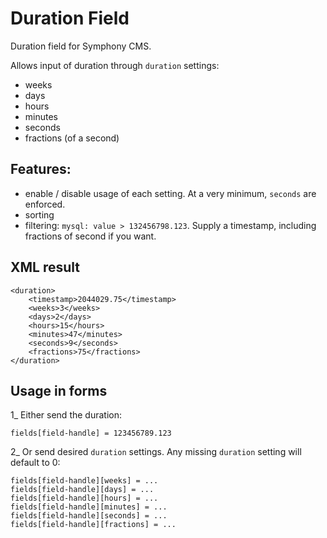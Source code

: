# Duration Field

Duration field for Symphony CMS.

Allows input of duration through `duration` settings:

- weeks
- days
- hours
- minutes
- seconds
- fractions (of a second)

## Features:

- enable / disable usage of each setting. At a very minimum, `seconds` are enforced.
- sorting
- filtering: `mysql: value > 132456798.123`. Supply a timestamp, including fractions of second if you want.

## XML result

	<duration>
		<timestamp>2044029.75</timestamp>
		<weeks>3</weeks>
		<days>2</days>
		<hours>15</hours>
		<minutes>47</minutes>
		<seconds>9</seconds>
		<fractions>75</fractions>
	</duration>

## Usage in forms

1\_ Either send the duration:

    fields[field-handle] = 123456789.123

2\_ Or send desired `duration` settings. Any missing `duration` setting will default to 0:

	fields[field-handle][weeks] = ...
	fields[field-handle][days] = ...
	fields[field-handle][hours] = ...
	fields[field-handle][minutes] = ...
	fields[field-handle][seconds] = ...
	fields[field-handle][fractions] = ...

